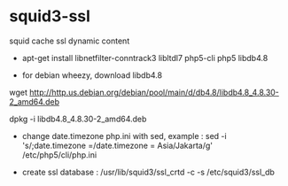 squid3-ssl
==========

squid cache ssl dynamic content

- apt-get install libnetfilter-conntrack3 libltdl7 php5-cli php5 libdb4.8

- for debian wheezy, download libdb4.8 

wget http://http.us.debian.org/debian/pool/main/d/db4.8/libdb4.8_4.8.30-2_amd64.deb

dpkg -i libdb4.8_4.8.30-2_amd64.deb

- change  date.timezone php.ini with sed, example :
sed -i 's/;date.timezone =/date.timezone = Asia\/Jakarta/g' /etc/php5/cli/php.ini

- create ssl database :
/usr/lib/squid3/ssl_crtd -c -s /etc/squid3/ssl_db
